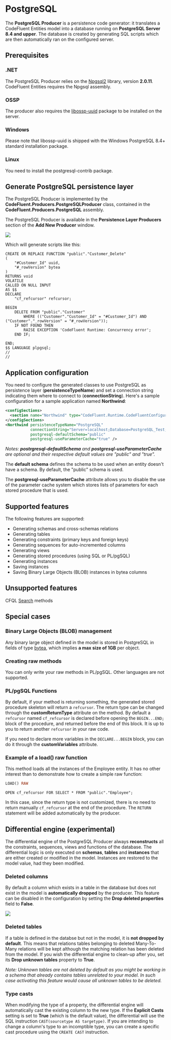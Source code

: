 # PostgreSQL

The **PostgreSQL Producer** is a persistence code generator: it translates a CodeFluent Entities model into a database running on **PostgreSQL Server 8.4 and upper**. The database is created by generating SQL scripts which are then automatically ran on the configured server.

## Prerequisites

### .NET

The PostgreSQL Producer relies on the [Npgsql2](http://npgsql.projects.postgresql.org/) library, version **2.0.11**. CodeFluent Entities requires the Npgsql assembly.

### OSSP

The producer also requires the [libossp-uuid](http://www.ossp.org/pkg/lib/uuid/) package to be installed on the server.

### Windows

Please note that libossp-uuid is shipped with the Windows PostgreSQL 8.4+ standard installation package.

### Linux

You need to install the postgresql-contrib package.

## Generate PostgreSQL persistence layer

The PostgreSQL Producer is implemented by the **CodeFluent.Producers.PostgreSQLProducer** class, contained in the **CodeFluent.Producers.PostgreSQL** assembly.


The PostgreSQL Producer is available in the **Persistence Layer Producers** section of the **Add New Producer** window.

![](img/postgresql-01.png)

Which will generate scripts like this:

```
CREATE OR REPLACE FUNCTION "public"."Customer_Delete"
(
    "#Customer_Id" uuid,
    "#_rowVersion" bytea
)
RETURNS void
VOLATILE
CALLED ON NULL INPUT
AS $$
DECLARE
    "cf_refcursor" refcursor;
    
BEGIN
    DELETE FROM "public"."Customer"
        WHERE (("Customer"."Customer_Id" = "#Customer_Id") AND ("Customer"."_rowVersion" = "#_rowVersion"));
    IF NOT FOUND THEN
        RAISE EXCEPTION 'CodeFluent Runtime: Concurrency error';
    END IF;

END;
$$ LANGUAGE plpgsql;
//
//
```

## Application configuration

You need to configure the generated classes to use PostgreSQL as persistence layer (**persistenceTypeName**) and set a connection string indicating them where to connect to (**connectionString**). Here's a sample configuration for a sample application named **Northwind**:

```xml
<configSections>
  <section name="Northwind" type="CodeFluent.Runtime.CodeFluentConfigurationSectionHandler, CodeFluent.Runtime" />
</configSections>
<Northwind persistenceTypeName="PostgreSQL"
           connectionString="Server=localhost;Database=PostgreSQL_Test;User Id=postgres;Password=yourpassword;"
           postgresql-defaultSchema="public"
           postgresql-useParameterCache="true" />
```

*Notes: **postrgresql-defaultSchema** and **postgresql-useParameterCache** are optional and their respective default values are "public" and "true".*

The **default schema** defines the schema to be used when an entity doesn't have a schema. By default, the "public" schema is used.

The **postgresql-useParameterCache** attribute allows you to disable the use of the parameter cache system which stores lists of parameters for each stored procedure that is used.

## Supported features

The following features are supported:

* Generating schemas and cross-schemas relations
* Generating tables
* Generating constraints (primary keys and foreign keys)
* Generating sequences for auto-incremented columns
* Generating views
* Generating stored procedures (using SQL or PL/pgSQL)
* Generating instances
* Saving instances
* Saving Binary Large Objects (BLOB) instances in bytea columns

## Unsupported features

CFQL [Search](../development-guide/search_methods.md) methods


## Special cases

### Binary Large Objects (BLOB) management

Any binary large object defined in the model is stored in PostgreSQL in fields of type [bytea](http://www.postgresql.org/docs/8.4/static/datatype-binary.html), which implies **a max size of 1GB** per object.

### Creating raw methods

You can only write your raw methods in PL/pgSQL. Other languages are not supported.

### PL/pgSQL Functions

By default, if your method is returning something, the generated stored procedure skeleton will return a ```refcursor```. The return type can be changed through the **customReturnType** attribute on the method. By default a ```refcursor``` named ```cf_refcursor``` is declared before opening the ```BEGIN...END;``` block of the procedure, and returned before the end of this block. It is up to you to return another ```refcursor``` in your raw code.

If you need to declare more variables in the ```DECLARE...BEGIN``` block, you can do it through the **customVariables** attribute.

### Example of a load() raw function

This method loads all the instances of the Employee entity. It has no other interest than to demonstrate how to create a simple raw function:

```sql
LOAD() RAW
```

```
OPEN cf_refcursor FOR SELECT * FROM "public"."Employee";
```

In this case, since the return type is not customized, there is no need to return manually ```cf_refcursor``` at the end of the procedure. The ```RETURN``` statement will be added automatically by the producer.

## Differential engine (experimental)

The differential engine of the PostgreSQL Producer always **reconstructs** all the constraints, sequences, views and functions of the database. The differential logic is only executed on **schemas**, **tables** and **instances** that are either created or modified in the model. Instances are restored to the model value, had they been modified.

### Deleted columns

By default a column which exists in a table in the database but does not exist in the model is **automatically dropped** by the producer. This feature can be disabled in the configuration by setting the **Drop deleted properties** field to **False**.

![](img/postgresql-02.png)

### Deleted tables

If a table is defined in the databse but not in the model, it is **not dropped by default**. This means that relations tables belonging to deleted Many-To-Many relations will be kept although the matching relation has been deleted from the model. If you wish the differential engine to clean-up after you, set its **Drop unknown tables** property to **True**.

*Note: Unknown tables are not deleted by default as you might be working in a schema that already contains tables unrelated to your model. In such case activating this feature would cause all unknown tables to be deleted.*

### Type casts

When modifying the type of a property, the differential engine will automatically cast the existing column to the new type. If the **Explicit Casts** setting is set to **True** (which is the default value), the differential will use the SQL instruction ```CAST(sourcetype AS targetype)```. If you are intending to change a column's type to an incomptible type, you can create a specific cast procedure using the ```CREATE CAST``` instruction.